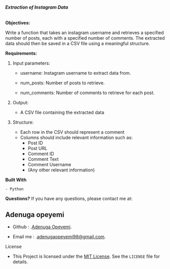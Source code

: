 ###### **Extraction of Instagram Data**

**Objectives:**


Write a function that takes an instagram username and retrieves a specified number of posts, 
each with a specified number of comments. The extracted data should then be 
saved in a CSV file using a meaningful structure.

**Requirements:**
  1. Input parameters:

     - username: Instagram username to extract data from.
     
     - num_posts: Number of posts to retrieve.
     
     - num_comments: Number of comments to retrieve for each post.

  3. Output:
     - A CSV file containing the extracted data

  4. Structure:
     - Each row in the CSV should represent a comment
     - Columns should include relevant information such as:
       - Post ID
       - Post URL
       - Comment ID
       - Comment Text
       - Comment Username
       - (Any other relevant information)

**Built With**

    - Python

**Questions?**
  If you have any questions, please contact me at:

  ## Adenuga opeyemi
  
- Github : .[Adenuga Opeyemi](https://github.com/Aopeyemi98).

- Email me : .[adenugaopeyemi98@gmail.com](mailto:adenugaopeyemi98@gmail.com).


License

  - This Project is licensed under the [MIT License](https://opensource.org/licenses/MIT). See the `LICENSE` file for details.
